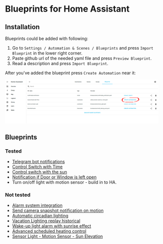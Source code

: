 # Blueprints for Home Assistant
## Installation
Blueprints could be added with following:

1. Go to `Settings / Automation & Scenes / Blueprints` and press `Import Blueprint` in the lower right corner.
2. Paste github url of the needed yaml file and press `Preview Blueprint`.
3. Read a description and press `Import Blueprint`.

After you've added the blueprint press `Create Automation` near it:

![blueprints](./media/blueprints.jpg)

## Blueprints

### Tested

- [Telegram bot notifications](./telegram-bot-notification/README.md)
- [Control Switch with Time](./switch-on-time/README.md)
- [Control switch with the sun](./sun-switch/README.md)
- [Notification if Door or Window is left open](./door-left-open/README.md)
- Turn on/off light with motion sensor - build in to HA.

### Not tested

- [Alarm system integration](https://github.com/nielsfaber/alarmo)
- [Send camera snapshot notification on motion](https://community.home-assistant.io/t/send-camera-snapshot-notification-on-motion/254565)
- [Automatic circadian lighting](https://community.home-assistant.io/t/automatic-circadian-lighting-match-your-lights-color-temperature-to-the-sun/472105)
- [Vacation Lighting replay historical](https://community.home-assistant.io/t/vacation-lighting-replay-historical-lighting/282435)
- [Wake-up light alarm with sunrise effect](https://community.home-assistant.io/t/wake-up-light-alarm-with-sunrise-effect/255193)
- [Advanced scheduled heating control](https://community.home-assistant.io/t/advanced-scheduled-heating-control/469873)
- [Sensor Light - Motion Sensor - Sun Elevation](https://community.home-assistant.io/t/sensor-light-motion-sensor-sun-elevation-lux-value-scenes-time/481048)